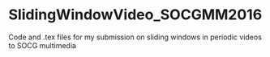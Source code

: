 # SlidingWindowVideo_SOCGMM2016
Code and .tex files for my submission on sliding windows in periodic videos to SOCG multimedia
